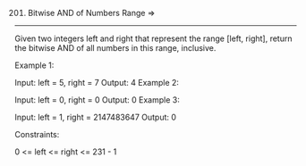 201. Bitwise AND of Numbers Range  =>
---------------------------------


Given two integers left and right that represent the range [left, right], return the bitwise AND of all numbers in this range, inclusive.

 

Example 1:

Input: left = 5, right = 7
Output: 4
Example 2:

Input: left = 0, right = 0
Output: 0
Example 3:

Input: left = 1, right = 2147483647
Output: 0
 

Constraints:

0 <= left <= right <= 231 - 1
